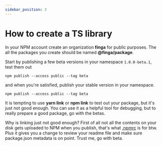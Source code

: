 ```yaml
---
sidebar_position: 3
---
```


# How to create a TS library

In your NPM account create an organization **finga** for public purposes. The all the packages you create should be named **@finga/package**.

Start by publishing a few beta versions in your namespace `1.0.0-beta.1`, test them out
```
npm publish --access public --tag beta
```

and when you're satisfied, publish your stable version in your namespace.

```
npm publish --access public --tag beta
```

It is tempting to use **yarn link** or **npm link** to test out your package, but it's just not good enough. You can use
it as a helpful tool for debugging, but to really prepare a good package, go with the betas.

Why is linking just not good enough? First of all not all the contents on your disk gets uploaded to NPM when you publish, that's what [.npmrc](https://docs.npmjs.com/cli/v8/configuring-npm/npmrc) is for btw. Plus it gives you a change to review your readme file and make sure package.json metadata is on point. Trust me, go with beta.
